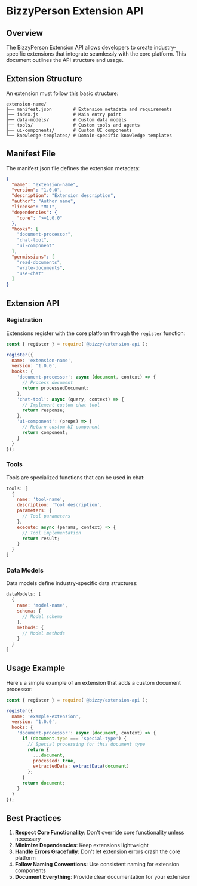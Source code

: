 # BizzyPerson Extension API

## Overview

The BizzyPerson Extension API allows developers to create industry-specific extensions that integrate seamlessly with the core platform. This document outlines the API structure and usage.

## Extension Structure

An extension must follow this basic structure:

```
extension-name/
├── manifest.json        # Extension metadata and requirements
├── index.js             # Main entry point
├── data-models/         # Custom data models
├── tools/               # Custom tools and agents
├── ui-components/       # Custom UI components
└── knowledge-templates/ # Domain-specific knowledge templates
```

## Manifest File

The manifest.json file defines the extension metadata:

```json
{
  "name": "extension-name",
  "version": "1.0.0",
  "description": "Extension description",
  "author": "Author name",
  "license": "MIT",
  "dependencies": {
    "core": ">=1.0.0"
  },
  "hooks": [
    "document-processor",
    "chat-tool",
    "ui-component"
  ],
  "permissions": [
    "read-documents",
    "write-documents",
    "use-chat"
  ]
}
```

## Extension API

### Registration

Extensions register with the core platform through the `register` function:

```javascript
const { register } = require('@bizzy/extension-api');

register({
  name: 'extension-name',
  version: '1.0.0',
  hooks: {
    'document-processor': async (document, context) => {
      // Process document
      return processedDocument;
    },
    'chat-tool': async (query, context) => {
      // Implement custom chat tool
      return response;
    },
    'ui-component': (props) => {
      // Return custom UI component
      return component;
    }
  }
});
```

### Tools

Tools are specialized functions that can be used in chat:

```javascript
tools: [
  {
    name: 'tool-name',
    description: 'Tool description',
    parameters: {
      // Tool parameters
    },
    execute: async (params, context) => {
      // Tool implementation
      return result;
    }
  }
]
```

### Data Models

Data models define industry-specific data structures:

```javascript
dataModels: [
  {
    name: 'model-name',
    schema: {
      // Model schema
    },
    methods: {
      // Model methods
    }
  }
]
```

## Usage Example

Here's a simple example of an extension that adds a custom document processor:

```javascript
const { register } = require('@bizzy/extension-api');

register({
  name: 'example-extension',
  version: '1.0.0',
  hooks: {
    'document-processor': async (document, context) => {
      if (document.type === 'special-type') {
        // Special processing for this document type
        return {
          ...document,
          processed: true,
          extractedData: extractData(document)
        };
      }
      return document;
    }
  }
});
```

## Best Practices

1. **Respect Core Functionality**: Don't override core functionality unless necessary
2. **Minimize Dependencies**: Keep extensions lightweight
3. **Handle Errors Gracefully**: Don't let extension errors crash the core platform
4. **Follow Naming Conventions**: Use consistent naming for extension components
5. **Document Everything**: Provide clear documentation for your extension 